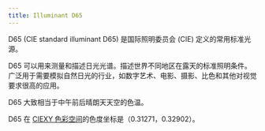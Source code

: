 ```yaml
---
title: Illuminant D65
---
```



D65 (CIE standard illuminant D65) 是国际照明委员会 (CIE) 定义的常用标准光源。

D65 可以用来测量和描述日光光谱。描述世界不同地区在露天的标准照明条件。
广泛用于需要模拟自然日光的行业，如数字艺术、电影、摄影、比色和其他对视觉要求很高的应用。

D65 大致相当于中午前后晴朗天天空的色温。

D65 在 [CIEXY 色彩空间](./color-space.md)的色度坐标是（0.31271，0.32902）。

